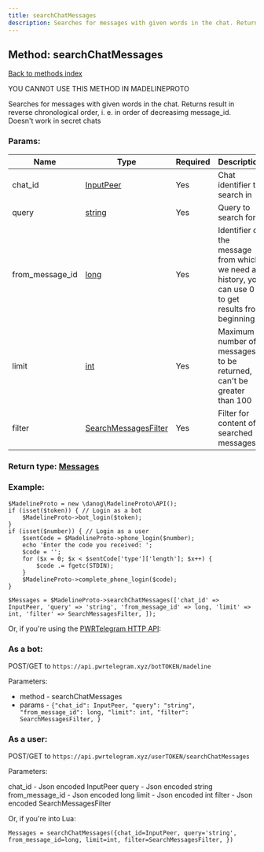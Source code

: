 ```yaml
---
title: searchChatMessages
description: Searches for messages with given words in the chat. Returns result in reverse chronological order, i. e. in order of decreasimg message_id. Doesn't work in secret chats
---
```

## Method: searchChatMessages  
[Back to methods index](index.md)


YOU CANNOT USE THIS METHOD IN MADELINEPROTO


Searches for messages with given words in the chat. Returns result in reverse chronological order, i. e. in order of decreasimg message_id. Doesn't work in secret chats

### Params:

| Name     |    Type       | Required | Description |
|----------|---------------|----------|-------------|
|chat\_id|[InputPeer](../types/InputPeer.md) | Yes|Chat identifier to search in|
|query|[string](../types/string.md) | Yes|Query to search for|
|from\_message\_id|[long](../types/long.md) | Yes|Identifier of the message from which we need a history, you can use 0 to get results from beginning|
|limit|[int](../types/int.md) | Yes|Maximum number of messages to be returned, can't be greater than 100|
|filter|[SearchMessagesFilter](../types/SearchMessagesFilter.md) | Yes|Filter for content of searched messages|


### Return type: [Messages](../types/Messages.md)

### Example:


```
$MadelineProto = new \danog\MadelineProto\API();
if (isset($token)) { // Login as a bot
    $MadelineProto->bot_login($token);
}
if (isset($number)) { // Login as a user
    $sentCode = $MadelineProto->phone_login($number);
    echo 'Enter the code you received: ';
    $code = '';
    for ($x = 0; $x < $sentCode['type']['length']; $x++) {
        $code .= fgetc(STDIN);
    }
    $MadelineProto->complete_phone_login($code);
}

$Messages = $MadelineProto->searchChatMessages(['chat_id' => InputPeer, 'query' => 'string', 'from_message_id' => long, 'limit' => int, 'filter' => SearchMessagesFilter, ]);
```

Or, if you're using the [PWRTelegram HTTP API](https://pwrtelegram.xyz):

### As a bot:

POST/GET to `https://api.pwrtelegram.xyz/botTOKEN/madeline`

Parameters:

* method - searchChatMessages
* params - `{"chat_id": InputPeer, "query": "string", "from_message_id": long, "limit": int, "filter": SearchMessagesFilter, }`



### As a user:

POST/GET to `https://api.pwrtelegram.xyz/userTOKEN/searchChatMessages`

Parameters:

chat_id - Json encoded InputPeer
query - Json encoded string
from_message_id - Json encoded long
limit - Json encoded int
filter - Json encoded SearchMessagesFilter



Or, if you're into Lua:

```
Messages = searchChatMessages({chat_id=InputPeer, query='string', from_message_id=long, limit=int, filter=SearchMessagesFilter, })
```

